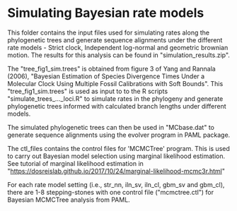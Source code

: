 # Simulating Bayesian rate models


This folder contains the input files used for simulating rates along the phylogenetic trees and 
generate sequence alignments under the different rate models - Strict clock, Independent log-normal and geometric brownian motion.
The results for this analysis can be found in "simulation_results.zip".

The "tree_fig1_sim.trees" is obtained from figure 3 of Yang and Rannala (2006), "Bayesian Estimation of Species Divergence 
Times Under a Molecular Clock Using Multiple Fossil Calibrations with Soft Bounds". This "tree_fig1_sim.trees" is used as input to
to the R scripts "simulate_trees_..._loci.R" to simulate rates in the phylogeny and generate 
phylogenetic trees informed with calculated branch lengths under different models. 

The simulated phylogenetic trees can then be used in "MCbase.dat" 
to generate sequence alignments using the evolver program in PAML package.

The ctl_files contains the control files for 'MCMCTree' program. 
This is used to carry out Bayesian model selection using marginal likelihood estimation.
See tutorial of marginal likelihood estimation in "https://dosreislab.github.io/2017/10/24/marginal-likelihood-mcmc3r.html"

For each rate model setting (i.e., str_nn, iln_sv, iln_cl, gbm_sv and gbm_cl), there are 1-8 stepping-stones with one control file 
("mcmctree.ctl") for Bayesian MCMCTree analysis from PAML.
